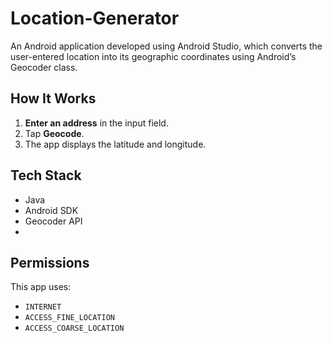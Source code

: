 # Location-Generator
An Android application developed using Android Studio, which converts the user-entered location into its geographic coordinates using Android’s Geocoder class. 

## How It Works

1. **Enter an address** in the input field.
2. Tap **Geocode**.
3. The app displays the latitude and longitude.

## Tech Stack

- Java
- Android SDK
- Geocoder API
- 
## Permissions
This app uses:
- `INTERNET`
- `ACCESS_FINE_LOCATION`
- `ACCESS_COARSE_LOCATION`
